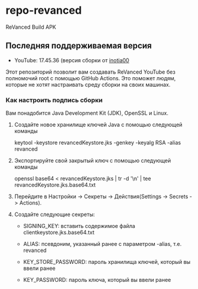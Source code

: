 # repo-revanced
ReVanced Build APK

## Последняя поддерживаемая версия
- YouTube: 17.45.36 (версия сборки от  [inotia00]([https://github.com/LeddaZ/revanced-patches](https://github.com/inotia00/rvx-builder/tree/revanced-extended))


Этот репозиторий позволит вам создавать ReVanced YouTube без полномочий root с помощью GitHub Actions. Это поможет людям, которые не хотят настраивать среду сборки на своих машинах.

### Как настроить подпись сборки
Вам понадобится Java Development Kit (JDK), OpenSSL и Linux.

1. Создайте новое хранилище ключей Java с помощью следующей команды

    keytool -keystore revancedKeystore.jks -genkey -keyalg RSA -alias revanced

2. Экспортируйте свой закрытый ключ с помощью следующей команды

    openssl base64 < revancedKeystore.jks | tr -d '\n' | tee revancedKeystore.jks.base64.txt

3. Перейдите в Настройки -> Секреты -> Действия(Settings -> Secrets -> Actions).

4. Создайте следующие секреты:

    - SIGNING_KEY: вставить содержимое файла clientkeystore.jks.base64.txt
    
    - ALIAS: псевдоним, указанный ранее с параметром -alias, т.е. revanced
    
    - KEY_STORE_PASSWORD: пароль хранилища ключей, который вы ввели ранее
    
    - KEY_PASSWORD: пароль ключа, который вы ввели ранее
